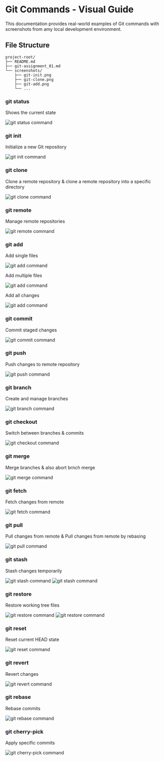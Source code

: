 # Git Commands - Visual Guide

This documentation provides real-world examples of Git commands with screenshots from amy local development environment.

## File Structure
```
project-root/
├── README.md
├── git-assignment_01.md
└── screenshots/
    ├── git-init.png
    ├── git-clone.png
    ├── git-add.png
    └── ...
```

### git status
Shows the current state 

![git status command](./screenshots/git-status.png)

### git init
Initialize a new Git repository

![git init command](./screenshots/git-init.png)

### git clone
Clone a remote repository & clone a remote repository into a specific directory

![git clone command](./screenshots/git-clone.png)

### git remote
Manage remote repositories

![git remote command](./screenshots/git-remote.png)

### git add
Add single files

![git add command](./screenshots/git-add-1.png)

Add multiple files

![git add command](./screenshots/git-add-2.png)

Add all changes

![git add command](./screenshots/git-add-3.png)

### git commit
Commit staged changes

![git commit command](./screenshots/git-commit.png)

### git push
Push changes to remote repository

![git push command](./screenshots/git-push.png)

### git branch
Create and manage branches

![git branch command](./screenshots/git-branch.png)

### git checkout
Switch between branches & commits

![git checkout command](./screenshots/git-checkout.png)

### git merge
Merge branches & also abort brnch merge

![git merge command](./screenshots/git-merge.png)

### git fetch
Fetch changes from remote

![git fetch command](./screenshots/git-fetch.png)

### git pull
Pull changes from remote & Pull changes from remote by rebasing

![git pull command](./screenshots/git-pull.png)

### git stash
Stash changes temporarily

![git stash command](./screenshots/git-stash-1.png)
![git stash command](./screenshots/git-stash-2.png)

### git restore
Restore working tree files

![git restore command](./screenshots/git-restore-1.png)
![git restore command](./screenshots/git-restore-2.png)

### git reset
Reset current HEAD state

![git reset command](./screenshots/git-reset.png)

### git revert
Revert changes

![git revert command](./screenshots/git-revert.png)

### git rebase
Rebase commits

![git rebase command](./screenshots/git-rebase.png)

### git cherry-pick
Apply specific commits

![git cherry-pick command](./screenshots/git-cherry-pick.png)